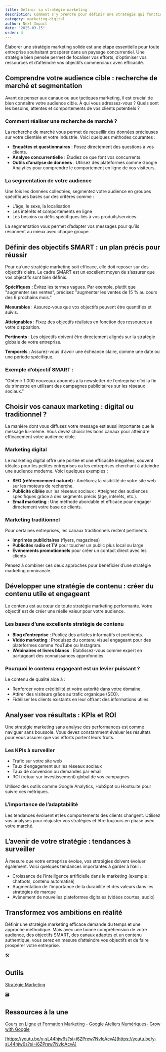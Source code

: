 ```yaml
---
title: Définir sa stratégie marketing
description: Comment s’y prendre pour définir une stratégie qui fonctionne vraiment ? 
category: marketing-digital
author: Next Impact
date: "2025-03-15"
order: 4
---
```



Élaborer une stratégie marketing solide est une étape essentielle pour toute entreprise souhaitant prospérer dans un paysage concurrentiel. Une stratégie bien pensée permet de focaliser vos efforts, d’optimiser vos ressources et d’atteindre vos objectifs commerciaux avec efficacité. 

## Comprendre votre audience cible : recherche de marché et segmentation

Avant de penser aux canaux ou aux tactiques marketing, il est crucial de bien connaître votre audience cible. À qui vous adressez-vous ? Quels sont les besoins, attentes et comportements de vos clients potentiels ?

### Comment réaliser une recherche de marché ?

La recherche de marché vous permet de recueillir des données précieuses sur votre clientèle et votre industrie. Voici quelques méthodes courantes :

- **Enquêtes et questionnaires** : Posez directement des questions à vos clients.
- **Analyse concurrentielle** : Étudiez ce que font vos concurrents.
- **Outils d’analyse de données** : Utilisez des plateformes comme Google Analytics pour comprendre le comportement en ligne de vos visiteurs.

### La segmentation de votre audience

Une fois les données collectées, segmentez votre audience en groupes spécifiques basés sur des critères comme :

- L’âge, le sexe, la localisation
- Les intérêts et comportements en ligne
- Les besoins ou défis spécifiques liés à vos produits/services

La segmentation vous permet d’adapter vos messages pour qu’ils résonnent au mieux avec chaque groupe.

## Définir des objectifs SMART : un plan précis pour réussir

Pour qu’une stratégie marketing soit efficace, elle doit reposer sur des objectifs clairs. Le cadre SMART est un excellent moyen de s’assurer que vos objectifs sont bien définis.

**Spécifiques** : Évitez les termes vagues. Par exemple, plutôt que "augmenter ses ventes", précisez "augmenter les ventes de 15 % au cours des 6 prochains mois."

**Mesurables** : Assurez-vous que vos objectifs peuvent être quantifiés et suivis.

**Atteignables** : Fixez des objectifs réalistes en fonction des ressources à votre disposition.

**Pertinents** : Les objectifs doivent être directement alignés sur la stratégie globale de votre entreprise.

**Temporels** : Assurez-vous d’avoir une échéance claire, comme une date ou une période spécifique.

### Exemple d’objectif SMART :

"Obtenir 1 000 nouveaux abonnés à la newsletter de l’entreprise d’ici la fin du trimestre en utilisant des campagnes publicitaires sur les réseaux sociaux."

## Choisir vos canaux marketing : digital ou traditionnel ?

La manière dont vous diffusez votre message est aussi importante que le message lui-même. Vous devez choisir les bons canaux pour atteindre efficacement votre audience cible.

### Marketing digital

Le marketing digital offre une portée et une efficacité inégalées, souvent idéales pour les petites entreprises ou les entreprises cherchant à atteindre une audience moderne. Voici quelques exemples :

- **SEO (référencement naturel)** : Améliorez la visibilité de votre site web sur les moteurs de recherche.
- **Publicité ciblée** sur les réseaux sociaux : Atteignez des audiences spécifiques grâce à des segments précis (âge, intérêts, etc.).
- **Email marketing** : Une méthode abordable et efficace pour engager directement votre base de clients.

### Marketing traditionnel

Pour certaines entreprises, les canaux traditionnels restent pertinents :

- **Imprimés publicitaires** (flyers, magazines)
- **Publicités radio et TV** pour toucher un public plus local ou large
- **Événements promotionnels** pour créer un contact direct avec les clients

Pensez à combiner ces deux approches pour bénéficier d’une stratégie marketing omnicanale.

## Développer une stratégie de contenu : créer du contenu utile et engageant

Le contenu est au cœur de toute stratégie marketing performante. Votre objectif est de créer une réelle valeur pour votre audience.

### Les bases d’une excellente stratégie de contenu

- **Blog d’entreprise** : Publiez des articles informatifs et pertinents.
- **Vidéo marketing** : Produisez du contenu visuel engageant pour des plateformes comme YouTube ou Instagram.
- **Webinaires et livres blancs** : Établissez-vous comme expert en partageant des connaissances approfondies.

### Pourquoi le contenu engageant est un levier puissant ?

Le contenu de qualité aide à :

- Renforcer votre crédibilité et votre autorité dans votre domaine.
- Attirer des visiteurs grâce au trafic organique (SEO).
- Fidéliser les clients existants en leur offrant des informations utiles.

## Analyser vos résultats : KPIs et ROI

Une stratégie marketing sans analyse des performances est comme naviguer sans boussole. Vous devez constamment évaluer les résultats pour vous assurer que vos efforts portent leurs fruits.

### Les KPIs à surveiller

- Trafic sur votre site web
- Taux d’engagement sur les réseaux sociaux
- Taux de conversion ou demandes par email
- ROI (retour sur investissement) global de vos campagnes

Utilisez des outils comme Google Analytics, HubSpot ou Hootsuite pour suivre ces métriques.

### L’importance de l’adaptabilité

Les tendances évoluent et les comportements des clients changent. Utilisez vos analyses pour réajuster vos stratégies et être toujours en phase avec votre marché.

## L’avenir de votre stratégie : tendances à surveiller

À mesure que votre entreprise évolue, vos stratégies doivent évoluer également. Voici quelques tendances importantes à garder à l’œil :

- Croissance de l’intelligence artificielle dans le marketing (exemple : chatbots, contenu automatisé)
- Augmentation de l’importance de la durabilité et des valeurs dans les stratégies de marque
- Avènement de nouvelles plateformes digitales (vidéos courtes, audio)

## Transformez vos ambitions en réalité

Définir une stratégie marketing efficace demande du temps et une approche méthodique. Mais avec une bonne compréhension de votre audience, des objectifs SMART, des canaux adaptés et un contenu authentique, vous serez en mesure d’atteindre vos objectifs et de faire prospérer votre entreprise.

<aside>
🛠️

## Outils

[Stratégie Marketing](https://www.notion.so/Strat-gie-Marketing-17b3c8ef34fa8092ba67c23109cf8085?pvs=21) 

</aside>

<aside>
🗃️

## Ressources à la une

[Cours en Ligne et Formation Marketing - Google Ateliers Numériques- Grow with Google](https://grow.google/intl/fr_fr/courses-and-tools/?category=career&topic=digital-marketing)

[https://youtu.be/y-sL44hjw6s?si=i6ZPrew7NvIcAcvA](https://youtu.be/y-sL44hjw6s?si=i6ZPrew7NvIcAcvA)

</aside>